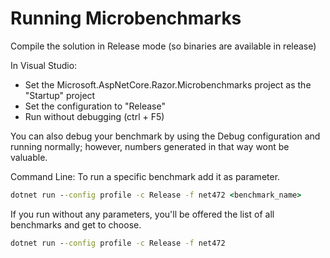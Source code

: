 # Running Microbenchmarks

Compile the solution in Release mode (so binaries are available in release)

In Visual Studio:

- Set the Microsoft.AspNetCore.Razor.Microbenchmarks project as the "Startup" project
- Set the configuration to "Release"
- Run without debugging (ctrl + F5)

You can also debug your benchmark by using the Debug configuration and running normally; however, numbers generated in that way wont be valuable.

Command Line:
To run a specific benchmark add it as parameter.

```cmd
dotnet run --config profile -c Release -f net472 <benchmark_name>
```

If you run without any parameters, you'll be offered the list of all benchmarks and get to choose.

```cmd
dotnet run --config profile -c Release -f net472
```
